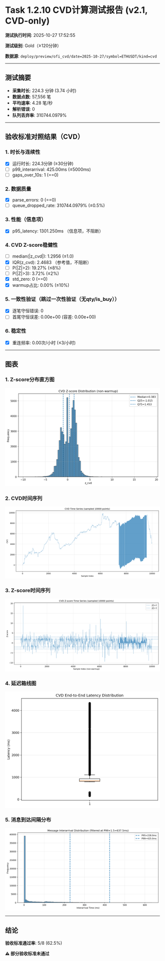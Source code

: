 # Task 1.2.10 CVD计算测试报告 (v2.1, CVD-only)

**测试执行时间**: 2025-10-27 17:52:55

**测试级别**: Gold（≥120分钟）

**数据源**: `deploy/preview/ofi_cvd/date=2025-10-27/symbol=ETHUSDT/kind=cvd`

---

## 测试摘要

- **采集时长**: 224.3 分钟 (3.74 小时)
- **数据点数**: 57,556 笔
- **平均速率**: 4.28 笔/秒
- **解析错误**: 0
- **队列丢弃率**: 310744.0979%

---

## 验收标准对照结果（CVD）

### 1. 时长与连续性
- [x] 运行时长: 224.3分钟 (≥30分钟)
- [ ] p99_interarrival: 425.00ms (≤5000ms)
- [ ] gaps_over_10s: 1 (==0)

### 2. 数据质量
- [x] parse_errors: 0 (==0)
- [ ] queue_dropped_rate: 310744.0979% (≤0.5%)

### 3. 性能（信息项）
- [x] p95_latency: 1301.250ms （信息项，不阻断）

### 4. CVD Z-score稳健性
- [ ] median(|z_cvd|): 1.2956 (≤1.0)
- [x] IQR(z_cvd): 2.4683 （参考值，不阻断）
- [ ] P(|Z|>2): 19.27% (≤8%)
- [ ] P(|Z|>3): 3.72% (≤2%)
- [x] std_zero: 0 (==0)
- [x] warmup占比: 0.00% (≤10%)

### 5. 一致性验证（跳过一次性验证（无qty/is_buy））
- [x] 逐笔守恒错误: 0
- [ ] 首尾守恒误差: 0.00e+00 (容差: 0.00e+00)

### 6. 稳定性
- [x] 重连频率: 0.00次/小时 (≤3/小时)

---

## 图表

### 1. Z-score分布直方图
![Z-score直方图](../../figs_optimized/cvd_hist_z.png)

### 2. CVD时间序列
![CVD时间序列](../../figs_optimized/cvd_timeseries.png)

### 3. Z-score时间序列
![Z-score时间序列](../../figs_optimized/cvd_z_timeseries.png)

### 4. 延迟箱线图
![延迟箱线图](../../figs_optimized/cvd_latency_box.png)

### 5. 消息到达间隔分布
![Interarrival分布](../../figs_optimized/cvd_interarrival_hist.png)

---

## 结论

**验收标准通过率**: 5/8 (62.5%)

**⚠️ 部分验收标准未通过**
